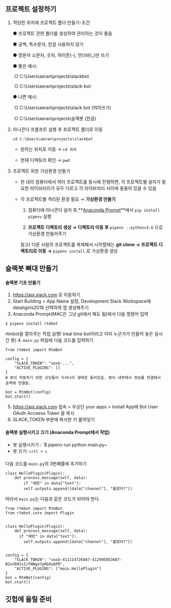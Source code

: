 
## 프로젝트 설정하기 

1. 적당한 위치에 프로젝트 폴더 만들기-조건

   ●    프로젝트 관련 폴더를 생성하여 관리하는 것이 좋음

   ●    공백, 특수문자, 한글 사용하지 않기

   ●    영문자 소문자, 숫자, 하이픈(-), 언더바(_)만 쓰기

   ●    좋은 예시:

   ​	○    C:\Users\aeran\projects\slackbot

   ​	○    C:\Users\aeran\projects\slack-bot

   ●    나쁜 예시:

   ​	○    C:\Users\aeran\projects\slack bot (띄어쓰기)

   ​	○    C:\Users\aeran\projects\슬랙봇 (한글)

   

2. 아나콘다 프롬프트 실행 후 프로젝트 폴더로 이동

   ```cd C:\Users\aeran\projects\slackbot```

   * 원하는 위치로 이동 → ```cd 위치 ```

   * 현재 디렉토리 확인 → ```pwd```

     

3. 프로젝트 위한 가상환경 만들기

   * 한 대의 컴퓨터에서 여러 프로젝트를 동시에 진행하면, 각 프로젝트별 설치가 필요한 라이브러리가 모두 다르고 각 라이브러리 사이에 충돌이 있을 수 있음

   * 각 프로젝트별 격리된 환경 필요 → **가상환경 만들기**

     1) 컴퓨터에 아나콘다 설치 후,**<u>Anaconda Prompt</u>**에서 ```pip install pipenv``` 실행 

     2) **프로젝트 디렉토리 생성 → 디렉토리 이동 후** ```pipenv --python=3.6``` 으로 가상환경 만들어주기

     참고) 다른 사람의 프로젝트를 복제해서 시작할때는 **git clone → 프로젝트 디렉토리로 이동** **→** ```pipenv install``` 로 가상환경 생성 





## 슬랙봇 뼈대 만들기
#### 슬랙봇 기초 만들기
1. https://api.slack.com 로 이동하기
2. Start Building > App Name 설정, Development Slack Workspace에 dataitgirls2018 선택하여 앱 생성해주기
3. Anaconda Prompt(MAC은 그냥 git에서 해도 됨)에서 다음 명령어 입력
```
$ pipenv install rtmbot
```
rtmbot을 깔아주는 작업 실행! (real time bot이라고 이미 누군가가 만들어 놓은 실시간 봇)
4. `main.py` 파일에 다음 코드를 입력하기
```
from rtmbot import RtmBot

config = {
    "SLACK_TOKEN": "xoxb-...",
    "ACTIVE_PLUGINS": []
}
# 봇이 작동하기 위한 코딩들이 딕셔너리 형태로 들어있음. 봇이 내부에서 정보를 연결해서 슬랙에 연결됨.

bot = RtmBot(config)
bot.start()
```
5. https://api.slack.com 접속 > 우상단 your apps > Install App에 Bot User OAuth Acceess Token 을 복사
6. SLACK_TOKEN 부분에 복사한 키 붙여넣기

#### 슬랙봇 실행시키고 끄기 (Anaconda Prompt에서 작업)
* 봇 실행시키기 : `$ pipenv run python main.py~ 
* 봇 끄기: `crtl + c`

#### 
다음 코드를 `main.py`의 3번째줄에 추가하기
```
class HelloPlugin(Plugin):
    def process_message(self, data):
        if "애란" in data["text"]:
        self.outputs.append([data["channel"], "불렀어?"])
```

따라서 `main.py`는 다음과 같은 코드가 되어야 한다.
```
from rtmbot import RtmBot
from rtmbot.core import Plugin


class HelloPlugin(Plugin):
    def process_message(self, data):
      if "애란" in data["text"]:
        self.outputs.append([data["channel"], "불렀어?"])


config = {
    "SLACK_TOKEN": "xoxb-411114726947-412995853687-B2xV60txIzYNNge7pRDXo6PR",
    "ACTIVE_PLUGINS": ["main.HelloPlugin"]
}
bot = RtmBot(config)
bot.start()
```



## 깃헙에 올릴 준비

